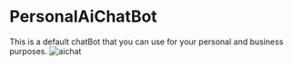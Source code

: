 # PersonalAiChatBot
This is a default chatBot that you can use for 
your personal and business purposes.
![aichat](https://user-images.githubusercontent.com/31741209/38775129-fe9211e6-4097-11e8-9c5f-e59639aedfb3.gif)

